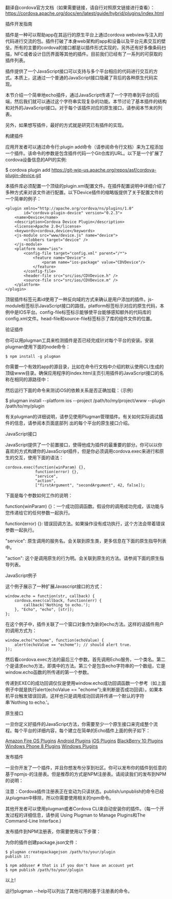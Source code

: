 翻译自cordova官方文档（如果需要链接，请自行对照原文链接进行查看）：
https://cordova.apache.org/docs/en/latest/guide/hybrid/plugins/index.html

插件开发指南

插件是一种可以帮助app在其运行的原生平台上通过cordova webview与注入的代码进行交流的包。插件打破了本身web架构的app和设备以及平台元素交互的壁垒。所有的主要的cordova的接口都是以插件形式实现的，另外还有好多像条码扫描，NFC或者设计日历界面等其他的插件。目前我们已经有了一系列的可获取的插件列表。

插件提供了一个JavaScript接口可以支持与多个平台相应的代码进行交互的方式。本质上，这通过一个普通的JavaScript接口隐藏了背后的各种原生代码实现。

本节介绍一个简单地echo插件，通过JavaScript传递了一个字符串到平台的后端，然后我们就可以通过这个字符串实现复杂的功能。本节讨论了基本插件的结构和对外的JavaScript接口。对于每个该插件对应的原生接口，请参阅本节末的列表。

另外，如果想写插件，最好的方式就是研究已有插件的实现。

构建插件

应用开发者可以通过命令行:plugin add命令（请参阅命令行文档）来为工程添加一个插件。该命令的参数是包含插件代码一个Git仓库的URL。以下是一个扩展了cordova设备信息的API的实例:

 $ cordova plugin add https://git-wip-us.apache.org/repos/asf/cordova-plugin-device.git

本插件库必须配置一个顶级的plugin.xml配置文件。在插件配置说明中详细介绍了多种方式来对该文件进行配置。以下Device插件的缩略版提供了关于配置文件的一个简单的例子：

 <?xml version="1.0" encoding="UTF-8"?>
    <plugin xmlns="http://apache.org/cordova/ns/plugins/1.0"
            id="cordova-plugin-device" version="0.2.3">
        <name>Device</name>
        <description>Cordova Device Plugin</description>
        <license>Apache 2.0</license>
        <keywords>cordova,device</keywords>
        <js-module src="www/device.js" name="device">
            <clobbers target="device" />
        </js-module>
        <platform name="ios">
            <config-file target="config.xml" parent="/*">
                <feature name="Device">
                    <param name="ios-package" value="CDVDevice"/>
                </feature>
            </config-file>
            <header-file src="src/ios/CDVDevice.h" />
            <source-file src="src/ios/CDVDevice.m" />
        </platform>
    </plugin>

顶层插件标签元素id使用了一种反向域的方式来确认是用户添加的插件。js-module标签标示JavaScript接口的路径。platform标签标示对应的原生代码，本例中是IOS平台。config-file标签标示能够使平台能够感知额外的代码库的config.xml文件。head-file和source-file标签标示了库的组件文件的位置。

验证插件

你可以用plugman工具来检测插件是否已经完成针对每个平台的安装。安装plugman使用下面的node命令：

    $ npm install -g plugman

你需要一个有效的app的源目录，比如在命令行文档中介绍的默认使用CLI生成的顶级www目录。确保应用程序的index.html主页引用插件的JavaScript接口的名称在相同的源路径中：

   <script src="myplugin.js"></script>

然后运行下面的命令来测试iOS的依赖关系是否正确加载：（示例）

   $ plugman install --platform ios --project /path/to/my/project/www --plugin /path/to/my/plugin

有关plugman的详细说明，请参见使用Plugman管理插件。有关如何实际调试插件的信息，请参阅本页面底部列
出的每个平台的原生接口介绍。

JavaScript接口

JavaScript提供了一个前置接口，使得他成为插件的最重要的部分。你可以以你喜欢的方式构建你的JavaScript插件，但是你必须调用cordova.exec来进行和原生的交互，使用下面的语法：

    cordova.exec(function(winParam) {},
                 function(error) {},
                 "service",
                 "action",
                 ["firstArgument", "secondArgument", 42, false]);

下面是每个参数如何工作的说明：

function(winParam) {}：一个成功回调函数。假设你的调用成功完成，该功能与您传递给它的任何参数一起执行。

function(error) {}: 错误回调方法。如果操作没有成功执行，这个方法会带着错误参数一起执行。

"service": 原生调用的服务名。会关联到原生类，更多信息在下面的原生指导列表中。

"action": 这个是调用原生的行为明。会关联到原生的方法。请参阅下面的原生指导列表。

[/* arguments */]: 一个传递到原生环境的数组参数。

JavaScript例子

这个例子展示了一种扩展Javascript接口的方式：

    window.echo = function(str, callback) {
        cordova.exec(callback, function(err) {
            callback('Nothing to echo.');
        }, "Echo", "echo", [str]);
    };

在这个例子中，插件关联了一个窗口对象作为新的echo方法。这样的话插件用户的调用方式为：

    window.echo("echome", function(echoValue) {
        alert(echoValue == "echome"); // should alert true.
    });

然后看cordova.exec方法的最后三个参数。首先调用Echo服务，一个类名。第二个是请求echo方法，即类中的方法。第三个是包含echo字符串的一个数组，它是window.echo函数的所传递的第一个参数。

传递到EXEC的成功回调仅仅是使用window.echo成功回调函数一个参考（如上面例子中就是执行alert(echoValue == "echome");来判断是否成功回调）。如果本机平台触发错误回调，这样也只是调用成功回调并传递一个默认的字符串'Nothing to echo.'。

原生接口

一旦你定义好插件的JavaScript方法，你需要至少一个原生接口来完成整个流程。每个平台的详细内容，每个建立在简单的Echo插件上面的例子如下：

<a href="https://cordova.apache.org/docs/en/latest/guide/platforms/amazonfireos/plugin.html">Amazon Fire OS Plugins</a>
<a href="https://cordova.apache.org/docs/en/latest/guide/platforms/android/plugin.html">Android Plugins</a>
<a href="https://cordova.apache.org/docs/en/latest/guide/platforms/ios/plugin.html">iOS Plugins</a>
<a href="https://cordova.apache.org/docs/en/latest/guide/platforms/blackberry10/plugin.html">BlackBerry 10 Plugins</a>
<a href="https://cordova.apache.org/docs/en/latest/guide/platforms/wp8/plugin.html">Windows Phone 8 Plugins</a>
<a href="https://cordova.apache.org/docs/en/latest/guide/platforms/win8/plugin.html">Windows Plugins</a>

发布插件

一旦你开发了一个插件，并且你想发布分享到社区。你可以发布你的插件到任意的基于npmjs-的注册表。但是推荐的方式是NPM注册表。请阅读我们的发布到NPM的说明：

注意：Cordova插件注册表正在变动为只读状态。publish/unpublish的命令已经从plugman中移除，所以你需要使用相关的npm命令。

其他开发者可以使用plugman或者Cordova CLI来自动安装你的插件。（每一个开发过程的详细信息，请参阅 Using Plugman to Manage Plugins和The Command-Line Interface.)

发布插件到NPM注册表，你需要使用以下步骤：

为你的插件创建package.json文件：

	$ plugman createpackagejson /path/to/your/plugin
	publish it:

	$ npm adduser # that is if you don't have an account yet
	$ npm publish /path/to/your/plugin

以上!

运行plugman --help可以列出了其他可用的基于注册表的命令。
